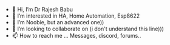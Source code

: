 - 👋 Hi, I’m Dr Rajesh Babu
- 👀 I’m interested in HA, Home Automation, Esp8622
- 🌱 I’m Noobie, but an advanced one)) 
- 💞️ I’m looking to collaborate on (i don't understand this line))) 
- 📫 How to reach me ... Messages, discord, forums.. 

<!---
guysnraw/guysnraw is a ✨ special ✨ repository because its `README.md` (this file) appears on your GitHub profile.
You can click the Preview link to take a look at your changes.
--->
